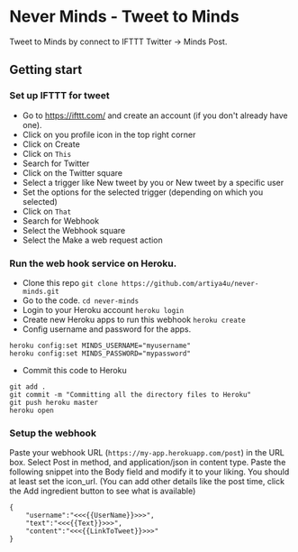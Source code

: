 # Never Minds - Tweet to Minds
Tweet to Minds by connect to IFTTT Twitter -> Minds Post.

## Getting start
### Set up IFTTT for tweet
- Go to https://ifttt.com/ and create an account (if you don't already have one).
- Click on you profile icon in the top right corner
- Click on Create
- Click on `This`
- Search for Twitter
- Click on the Twitter square
- Select a trigger like New tweet by you or New tweet by a specific user
- Set the options for the selected trigger (depending on which you selected)
- Click on `That`
- Search for Webhook
- Select the Webhook square
- Select the Make a web request action

### Run the web hook service on Heroku.
- Clone this repo `git clone https://github.com/artiya4u/never-minds.git`
- Go to the code. `cd never-minds`
- Login to your Heroku account `heroku login`
- Create new Heroku apps to run this webhook `heroku create`
- Config username and password for the apps. 
```
heroku config:set MINDS_USERNAME="myusername"
heroku config:set MINDS_PASSWORD="mypassword"
```
- Commit this code to Heroku
```
git add .
git commit -m "Committing all the directory files to Heroku"
git push heroku master
heroku open
```


### Setup the webhook
Paste your webhook URL (`https://my-app.herokuapp.com/post`) in the URL box.
Select Post in method, and application/json in content type.
Paste the following snippet into the Body field and modify it to your liking. You should at least set the icon_url. (You can add other details like the post time, click the Add ingredient button to see what is available)
```
{
    "username":"<<<{{UserName}}>>>",
    "text":"<<<{{Text}}>>>",
    "content":"<<<{{LinkToTweet}}>>>"
}
```